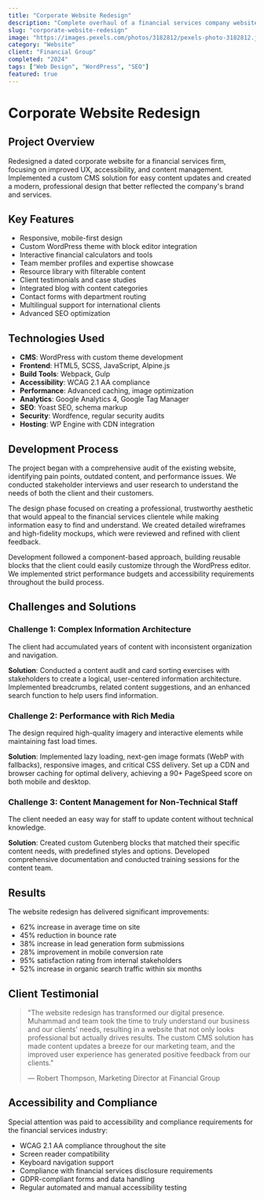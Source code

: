 ```yaml
---
title: "Corporate Website Redesign"
description: "Complete overhaul of a financial services company website with modern design and CMS."
slug: "corporate-website-redesign"
image: "https://images.pexels.com/photos/3182812/pexels-photo-3182812.jpeg"
category: "Website"
client: "Financial Group"
completed: "2024"
tags: ["Web Design", "WordPress", "SEO"]
featured: true
---
```


# Corporate Website Redesign

## Project Overview

Redesigned a dated corporate website for a financial services firm, focusing on improved UX, accessibility, and content management. Implemented a custom CMS solution for easy content updates and created a modern, professional design that better reflected the company's brand and services.

## Key Features

- Responsive, mobile-first design
- Custom WordPress theme with block editor integration
- Interactive financial calculators and tools
- Team member profiles and expertise showcase
- Resource library with filterable content
- Client testimonials and case studies
- Integrated blog with content categories
- Contact forms with department routing
- Multilingual support for international clients
- Advanced SEO optimization

## Technologies Used

- **CMS**: WordPress with custom theme development
- **Frontend**: HTML5, SCSS, JavaScript, Alpine.js
- **Build Tools**: Webpack, Gulp
- **Accessibility**: WCAG 2.1 AA compliance
- **Performance**: Advanced caching, image optimization
- **Analytics**: Google Analytics 4, Google Tag Manager
- **SEO**: Yoast SEO, schema markup
- **Security**: Wordfence, regular security audits
- **Hosting**: WP Engine with CDN integration

## Development Process

The project began with a comprehensive audit of the existing website, identifying pain points, outdated content, and performance issues. We conducted stakeholder interviews and user research to understand the needs of both the client and their customers.

The design phase focused on creating a professional, trustworthy aesthetic that would appeal to the financial services clientele while making information easy to find and understand. We created detailed wireframes and high-fidelity mockups, which were reviewed and refined with client feedback.

Development followed a component-based approach, building reusable blocks that the client could easily customize through the WordPress editor. We implemented strict performance budgets and accessibility requirements throughout the build process.

## Challenges and Solutions

### Challenge 1: Complex Information Architecture

The client had accumulated years of content with inconsistent organization and navigation.

**Solution**: Conducted a content audit and card sorting exercises with stakeholders to create a logical, user-centered information architecture. Implemented breadcrumbs, related content suggestions, and an enhanced search function to help users find information.

### Challenge 2: Performance with Rich Media

The design required high-quality imagery and interactive elements while maintaining fast load times.

**Solution**: Implemented lazy loading, next-gen image formats (WebP with fallbacks), responsive images, and critical CSS delivery. Set up a CDN and browser caching for optimal delivery, achieving a 90+ PageSpeed score on both mobile and desktop.

### Challenge 3: Content Management for Non-Technical Staff

The client needed an easy way for staff to update content without technical knowledge.

**Solution**: Created custom Gutenberg blocks that matched their specific content needs, with predefined styles and options. Developed comprehensive documentation and conducted training sessions for the content team.

## Results

The website redesign has delivered significant improvements:

- 62% increase in average time on site
- 45% reduction in bounce rate
- 38% increase in lead generation form submissions
- 28% improvement in mobile conversion rate
- 95% satisfaction rating from internal stakeholders
- 52% increase in organic search traffic within six months

## Client Testimonial

> "The website redesign has transformed our digital presence. Muhammad and team took the time to truly understand our business and our clients' needs, resulting in a website that not only looks professional but actually drives results. The custom CMS solution has made content updates a breeze for our marketing team, and the improved user experience has generated positive feedback from our clients."
> 
> — Robert Thompson, Marketing Director at Financial Group

## Accessibility and Compliance

Special attention was paid to accessibility and compliance requirements for the financial services industry:

- WCAG 2.1 AA compliance throughout the site
- Screen reader compatibility
- Keyboard navigation support
- Compliance with financial services disclosure requirements
- GDPR-compliant forms and data handling
- Regular automated and manual accessibility testing
